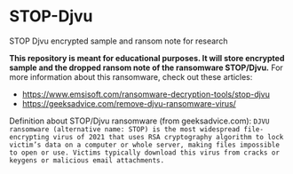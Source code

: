 # STOP-Djvu
STOP Djvu encrypted sample and ransom note for research

**This repository is meant for educational purposes. It will store encrypted sample and the dropped ransom note of the ransomware STOP/Djvu.**
For more information about this ransomware, check out these articles:
- https://www.emsisoft.com/ransomware-decryption-tools/stop-djvu
- https://geeksadvice.com/remove-djvu-ransomware-virus/

Definition about STOP/Djvu ransomware (from geeksadvice.com):
``DJVU ransomware (alternative name: STOP) is the most widespread file-encrypting virus of 2021 that uses RSA cryptography algorithm to lock victim’s data on a computer or whole server, making files impossible to open or use. Victims typically download this virus from cracks or keygens or malicious email attachments.``
